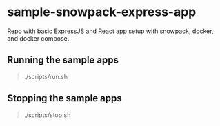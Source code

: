# sample-snowpack-express-app

Repo with basic ExpressJS and React app setup with snowpack, docker, and docker compose.

## Running the sample apps

> ./scripts/run.sh

## Stopping the sample apps

> ./scripts/stop.sh
